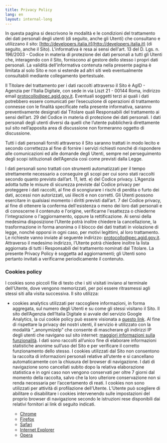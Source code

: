 ```yaml
---
title: Privacy Policy
lang: en
layout: internal-long
---
```


In questa pagina si descrivono le modalità e le condizioni del trattamento dei dati personali degli utenti (di seguito, anche gli Utenti) che consultano e utilizzano il sito: [http://developers.italia.it](http://developers.italia.it) (di seguito, anche il Sito).
L'informativa è resa ai sensi dell'art. 13 del D. Lgs. n. 196/2003 - Codice in materia di protezione dei dati personali a tutti gli Utenti che, interagendo con il Sito, forniscono al gestore dello stesso i propri dati personali.
La validità dell’informativa contenuta nella presente pagina è limitata al solo Sito e non si estende ad altri siti web eventualmente consultabili mediante collegamento ipertestuale.

Il Titolare del trattamento per i dati raccolti attraverso il Sito è AgID - Agenzia per l'Italia Digitale, con sede in via Liszt 21 - 00144 Roma, indirizzo email [protocollo@pec.agid.gov.it](mailto:protocollo@pec.agid.gov.it).
Eventuali soggetti terzi ai quali i dati potrebbero essere comunicati per l’esecuzione di operazioni di trattamento connesse con le finalità specificate nella presente informativa, saranno preventivamente designati dal Titolare quali Responsabili del trattamento ai sensi dell’art. 29 del Codice in materia di protezione dei dati personali.
I dati personali degli utenti diversi da quelli che l’utente pubblicherà direttamente sul sito nell’apposita area di discussione non formeranno oggetto di discussione.

Tutti i dati personali forniti attraverso il Sito saranno trattati in modo lecito e secondo correttezza al fine di fornire i servizi richiesti nonché di rispondere alle comunicazioni ed alle domande degli Utenti, sempre nel perseguimento degli scopi istituzionali dell’Agenzia così come previsti dalla Legge.

I dati personali sono trattati con strumenti automatizzati per il tempo strettamente necessario a conseguire gli scopi per cui sono stati raccolti secondo quanto previsto dall’art. 11, lett. e) del Codice privacy. L’Agenzia adotta tutte le misure di sicurezza previste dal Codice privacy per proteggere i dati raccolti, al fine di scongiurare i rischi di perdita o furto dei dati, accessi non autorizzati, usi illeciti e non corretti.
Gli Utenti possono esercitare in qualsiasi momento i diritti previsti dall’art. 7 del Codice privacy, al fine di ottenere la conferma dell'esistenza o meno dei loro dati personali e di conoscerne il contenuto e l'origine, verificarne l'esattezza o chiederne l'integrazione o l'aggiornamento, oppure la rettificazione. Ai sensi della medesima disposizione l’Utente potrà inoltre chiedere la cancellazione, la trasformazione in forma anonima o il blocco dei dati trattati in violazione di legge, nonché opporsi in ogni caso, per motivi legittimi, al loro trattamento.
Le richieste vanno inviate al seguente indirizzo: [protocollo@pec.agid.gov.it](mailto:protocollo@pec.agid.gov.it). Attraverso il medesimo indirizzo, l’Utente potrà chiedere inoltre la lista aggiornata di tutti i Responsabili del trattamento nominati dal Titolare.
La presente Privacy Policy è soggetta ad aggiornamenti; gli Utenti sono pertanto invitati a verificarne periodicamente il contenuto.

### Cookies policy
I cookies sono piccoli file di testo che i siti visitati inviano al terminale dell'Utente, dove vengono memorizzati, per poi essere ritrasmessi agli stessi siti alla visita successiva.
Il sito utilizza:
- cookies analytics utilizzati per raccogliere informazioni, in forma aggregata, sul numero degli Utenti e su come gli stessi visitano il Sito. Il sito dell’Agenzia dell’Italia Digitale si avvale del servizio Google Analytics, la cui cookie policy può essere visionata a [questo link](https://developers.google.com/analytics/devguides/collection/analyticsjs/cookie-usage). Al fine di rispettare la privacy dei nostri utenti, il servizio è utilizzato con la modalità “\_anonymizeIp” che consente di mascherare gli indirizzi IP degli utenti che navigano sul sito internet: [maggiori informazioni sulla funzionalità](https://support.google.com/analytics/answer/2763052?hl=it). I dati sono raccolti all’unico fine di elaborare informazioni statistiche anonime sull’uso del Sito e per verificare il corretto funzionamento dello stesso.
I cookies utilizzati dal Sito non consentono la raccolta di informazioni personali relative all’utente e si cancellano automaticamente con la chiusura del browser di navigazione.
I dati di navigazione sono cancellati subito dopo la relativa elaborazione statistica e in ogni caso non vengono conservati per oltre 7 giorni dal momento della raccolta, salvo che la loro ulteriore conservazione non si renda necessaria per l’accertamento di reati.
I cookies non sono utilizzati per attività di profilazione dell’Utente.
L’Utente può scegliere di abilitare o disabilitare i cookies intervenendo sulle impostazioni del proprio browser di navigazione secondo le istruzioni rese disponibili dai relativi fornitori ai link di seguito indicati.

  - [Chrome](https://support.google.com/chrome/answer/95647?co=GENIE.Platform%3DDesktop&hl=en)
  - [Firefox](https://support.mozilla.org/it/kb/Attivare%20e%20disattivare%20i%20cookie)
  - [Safari](https://support.apple.com/en-us/HT201265)
  - [Internet Explorer](https://support.microsoft.com/en-us/help/17442/windows-internet-explorer-delete-manage-cookies)
  - [Opera](http://help.opera.com/Windows/10.00/en/cookies.html)
